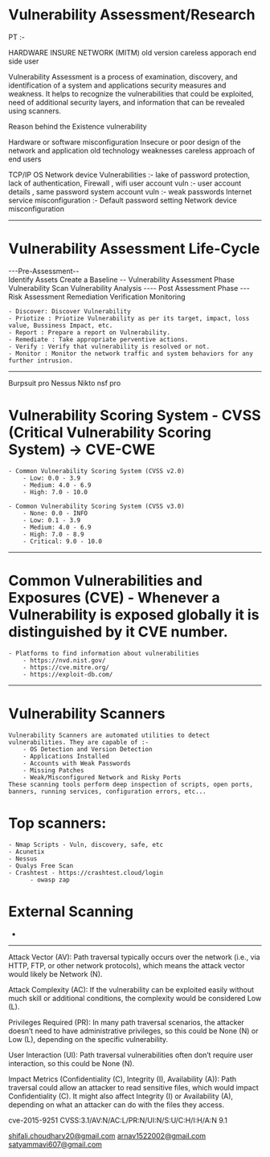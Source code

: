 # Vulnerability Assessment/Research  
PT :- 

HARDWARE 
INSURE NETWORK (MITM)
old version
careless apporach end side user 



Vulnerability Assessment is a process of examination, discovery, and identification of a system and applications security measures and weakness. It helps to recognize the vulnerabilities that could be exploited, need of additional security layers, and information that can be revealed using scanners.  

Reason behind the Existence vulnerability

Hardware or software misconfiguration
Insecure or poor design of the network  and application
old technology weaknesses
careless approach of end users

TCP/IP 
OS
Network device Vulnerabilities :- lake of password protection, lack of authentication, Firewall , wifi
user account vuln :- user account details , same password 
system account vuln :- weak passwords
Internet service misconfiguration :- 
Default password setting 
Network device misconfiguration


--------------------------------
# Vulnerability Assessment Life-Cycle
 
---Pre-Assessment--        
 Identify Assets
 Create a Baseline
-- Vulnerability Assessment Phase
    Vulnerability Scan
    Vulnerability Analysis
---- Post Assessment Phase ---
         Risk Assessment
         Remediation
         Verification
         Monitoring
 
	- Discover: Discover Vulnerability
	- Priotize : Priotize Vulnerability as per its target, impact, loss value, Bussiness Impact, etc.
	- Report : Prepare a report on Vulnerability.
	- Remediate : Take appropriate perventive actions.
	- Verify : Verify that vulnerability is resolved or not.
	- Monitor : Monitor the network traffic and system behaviors for any further intrusion.

--------------------------------------------------------------------------------------------------
Burpsuit pro 
Nessus 
Nikto
nsf pro

# Vulnerability Scoring System - CVSS (Critical Vulnerability Scoring System) -> CVE-CWE
	- Common Vulnerability Scoring System (CVSS v2.0)
		- Low: 0.0 - 3.9
		- Medium: 4.0 - 6.9
		- High: 7.0 - 10.0

	- Common Vulnerability Scoring System (CVSS v3.0)
		- None: 0.0 - INFO   
		- Low: 0.1 - 3.9
		- Medium: 4.0 - 6.9
		- High: 7.0 - 8.9
		- Critical: 9.0 - 10.0

--------------------------------------------------------------------------------------------------
# Common Vulnerabilities and Exposures (CVE) - Whenever a Vulnerability is exposed globally it is distinguished by it CVE number.
	- Platforms to find information about vulnerabilities
		- https://nvd.nist.gov/
		- https://cve.mitre.org/
		- https://exploit-db.com/
--------------------------------------------------------------------------------------------------
# Vulnerability Scanners
	Vulnerability Scanners are automated utilities to detect vulnerabilities. They are capable of :-
		- OS Detection and Version Detection
		- Applications Installed
		- Accounts with Weak Passwords
		- Missing Patches
		- Weak/Misconfigured Network and Risky Ports
	These scanning tools perform deep inspection of scripts, open ports, banners, running services, configuration errors, etc...

# Top scanners:
	- Nmap Scripts - Vuln, discovery, safe, etc
	- Acunetix
	- Nessus
	- Qualys Free Scan
	- Crashtest - https://crashtest.cloud/login
          - owasp zap 


# External Scanning
+
--------------------------------------------------------------------------------------------------

Attack Vector (AV): Path traversal typically occurs over the network (i.e., via HTTP, FTP, or other network protocols), which means the attack vector would likely be Network (N).

Attack Complexity (AC): If the vulnerability can be exploited easily without much skill or additional conditions, the complexity would be considered Low (L).

Privileges Required (PR): In many path traversal scenarios, the attacker doesn’t need to have administrative privileges, so this could be None (N) or Low (L), depending on the specific vulnerability.

User Interaction (UI): Path traversal vulnerabilities often don’t require user interaction, so this could be None (N).

Impact Metrics (Confidentiality (C), Integrity (I), Availability (A)): Path traversal could allow an attacker to read sensitive files, which would impact Confidentiality (C). It might also affect Integrity (I) or Availability (A), depending on what an attacker can do with the files they access.


cve-2015-9251
CVSS:3.1/AV:N/AC:L/PR:N/UI:N/S:U/C:H/I:H/A:N
9.1



shifali.choudhary20@gmail.com
arnav1522002@gmail.com
satyammavi607@gmail.com
